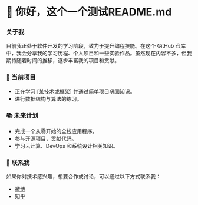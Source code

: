 # 👋 你好，这个一个测试README.md

### 关于我

目前我正处于软件开发的学习阶段，致力于提升编程技能。在这个 GitHub 仓库中，我会分享我的学习历程、个人项目和一些实验作品。虽然现在内容不多，但我期待随着时间的推移，逐步丰富我的项目和贡献。


### 📖 当前项目

- 正在学习 [某技术或框架] 并通过简单项目巩固知识。
- 进行数据结构与算法的练习。

### 📚 未来计划

- 完成一个从零开始的全栈应用程序。
- 参与开源项目，贡献代码。
- 学习云计算、DevOps 和系统设计相关知识。

### 💬 联系我

如果你对技术感兴趣，想要合作或讨论，可以通过以下方式联系我：

- [微博](https://weibo.com/your-profile)
- [知乎](https://www.zhihu.com/people/your-profile)

